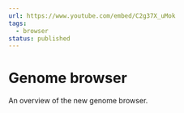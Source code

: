 ```yaml
---
url: https://www.youtube.com/embed/C2g37X_uMok
tags:
  - browser
status: published
---
```


# Genome browser

An overview of the new genome browser.
